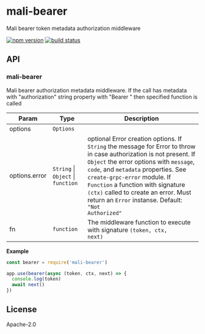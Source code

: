 # mali-bearer

Mali bearer token metadata authorization middleware

[![npm version](https://img.shields.io/npm/v/mali-bearer.svg?style=flat-square)](https://www.npmjs.com/package/mali-bearer)
[![build status](https://img.shields.io/travis/malijs/bearer/master.svg?style=flat-square)](https://travis-ci.org/malijs/bearer)

## API

<a name="module_mali-bearer"></a>

### mali-bearer
Mali bearer authorization metadata middleware.
If the call has metadata with "authorization" string property with "Bearer <token>" then specified function is called


| Param | Type | Description |
| --- | --- | --- |
| options | <code>Options</code> |  |
| options.error | <code>String</code> &#124; <code>Object</code> &#124; <code>function</code> | optional Error creation options.                                                If <code>String</code> the message for Error to throw in case                                                authorization is not present.                                                If <code>Object</code> the error options with <code>message</code>,                                                <code>code</code>, and <code>metadata</code> properties. See <code>create-grpc-error</code>                                                module.                                                If <code>Function</code> a function with signature <code>(ctx)</code>                                                called to create an error. Must return an <code>Error</code> instanse.                                                Default: <code>"Not Authorized"</code> |
| fn | <code>function</code> | The middleware function to execute with signature <code>(token, ctx, next)</code> |

**Example**  

```js
const bearer = require('mali-bearer')

app.use(bearer(async (token, ctx, next) => {
  console.log(token)
  await next()
})
```

## License

  Apache-2.0
